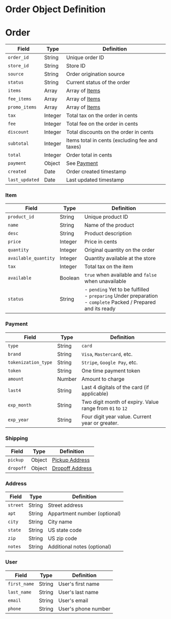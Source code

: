 # Order Object Definition

# Order
| Field            | Type | Definition |
|------------------|------------|-----|
| `order_id` | String | Unique order ID |
| `store_id` | String | Store ID |
| `source` | String | Order origination source |
| `status` | String | Current status of the order |
| `items` | Array | Array of [Items](#item) |
| `fee_items` | Array | Array of [Items](#item) |
| `promo_items` | Array | Array of [Items](#item) |
| `tax` | Integer | Total tax on the order in cents |
| `fee` | Integer | Total fee on the order in cents |
| `discount` | Integer | Total discounts on the order in cents |
| `subtotal` | Integer | Items total in cents (excluding fee and taxes) |
| `total` | Integer | Order total in cents |
| `payment` | Object | See [Payment](#payment) |
| `created` | Date | Order created timestamp | 
| `last_updated` | Date | Last updated timestamp |

### Item
| Field            | Type | Definition |
|------------------|------------|-----|
| `product_id` | String | Unique product ID |
| `name` | String | Name of the product |
| `desc` | String | Product description |
| `price` | Integer | Price in cents |
| `quantity` | Integer | Original quantity on the order |
| `available_quantity` | Integer | Quantity available at the store |
| `tax` | Integer | Total tax on the item |
| `available` | Boolean | `true` when available and `false` when unavailable
| `status` | String | - `pending` Yet to be fulfilled <br> - `preparing` Under preparation <br> - `complete` Packed / Prepared and its ready

### Payment
| Field            | Type | Definition |
|------------------|------------|-----|
| `type` | String | `card` | `Google Pay` | `Apple Pay`
| `brand` | String | `Visa`, `Mastercard`, etc.
| `tokenization_type` | String | `Stripe`, `Google Pay`, etc.
| `token` | String | One time payment token
| `amount` | Number | Amount to charge |
| `last4` | String | Last 4 digitals of the card (if applicable) |
| `exp_month` | String | Two digit month of expiry. Value range from `01` to `12`|
| `exp_year` | String | Four digit year value. Current year or greater.

### Shipping
| Field            | Type | Definition |
|------------------|------------|-----|
| `pickup` | Object | [Pickup Address](#address) |
| `dropoff` | Object | [Dropoff Address](#address) |

### Address
| Field            | Type | Definition |
|------------------|------------|-----|
| `street` | String | Street address |
| `apt` | String | Appartment number (optional) |
| `city` | String | City name |
| `state` | String | US state code |
| `zip` | String | US zip code |
| `notes` | String | Additional notes (optional) |

### User
| Field            | Type | Definition |
|------------------|------------|-----|
| `first_name` | String | User's first name |
| `last_name` | String | User's last name |
| `email` | String | User's email |
| `phone` | String | User's phone number |
